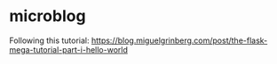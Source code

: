 # microblog
Following this tutorial: https://blog.miguelgrinberg.com/post/the-flask-mega-tutorial-part-i-hello-world


